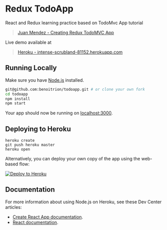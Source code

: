 # Redux TodoApp

React and Redux learning practice based on TodoMvc App tutorial
> [Juan Mendez - Creating Redux TodoMVC App]( https://medium.com/@juanmndz19/creating-redux-todomvc-app-using-es6-7-part-1-the-setup-80a74897d34d)

Live demo available at
> [Heroku - intense-scrubland-81152.herokuapp.com]( https://intense-scrubland-81152.herokuapp.com/)

## Running Locally

Make sure you have [Node.js](http://nodejs.org/) installed.

```sh
git@github.com:benoitrion/todoapp.git # or clone your own fork
cd todoapp
npm install
npm start
```

Your app should now be running on [localhost:3000](http://localhost:3000/).

## Deploying to Heroku

```
heroku create
git push heroku master
heroku open
```

Alternatively, you can deploy your own copy of the app using the web-based flow:

[![Deploy to Heroku](https://www.herokucdn.com/deploy/button.png)](https://heroku.com/deploy)

## Documentation

For more information about using Node.js on Heroku, see these Dev Center articles:

- [Create React App documentation](https://facebook.github.io/create-react-app/docs/getting-started).
- [React documentation](https://reactjs.org/).
